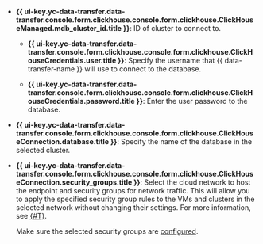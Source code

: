 * **{{ ui-key.yc-data-transfer.data-transfer.console.form.clickhouse.console.form.clickhouse.ClickHouseManaged.mdb_cluster_id.title }}**: ID of cluster to connect to.

    * **{{ ui-key.yc-data-transfer.data-transfer.console.form.clickhouse.console.form.clickhouse.ClickHouseCredentials.user.title }}**: Specify the username that {{ data-transfer-name }} will use to connect to the database.

    * **{{ ui-key.yc-data-transfer.data-transfer.console.form.clickhouse.console.form.clickhouse.ClickHouseCredentials.password.title }}**: Enter the user password to the database.

* **{{ ui-key.yc-data-transfer.data-transfer.console.form.clickhouse.console.form.clickhouse.ClickHouseConnection.database.title }}**: Specify the name of the database in the selected cluster.

* **{{ ui-key.yc-data-transfer.data-transfer.console.form.clickhouse.console.form.clickhouse.ClickHouseConnection.security_groups.title }}**: Select the cloud network to host the endpoint and security groups for network traffic. This will allow you to apply the specified security group rules to the VMs and clusters in the selected network without changing their settings. For more information, see [{#T}](../../../../data-transfer/concepts/network.md).

   Make sure the selected security groups are [configured](../../../../managed-clickhouse/operations/connect.md#configuring-security-groups).


